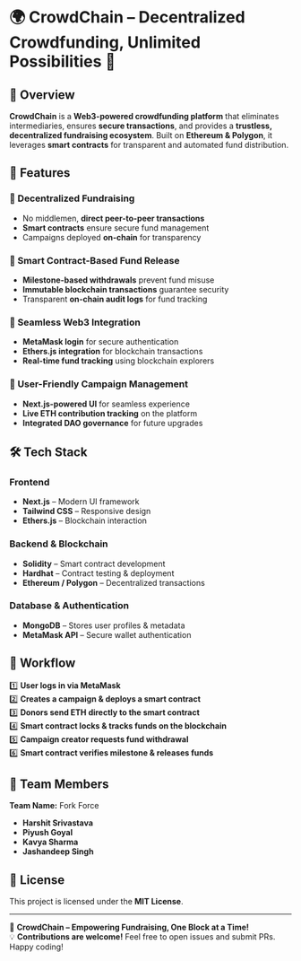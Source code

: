 # 🌍 CrowdChain – **Decentralized Crowdfunding, Unlimited Possibilities** 🚀  

## 🚀 Overview  

**CrowdChain** is a **Web3-powered crowdfunding platform** that eliminates intermediaries, ensures **secure transactions**, and provides a **trustless, decentralized fundraising ecosystem**. Built on **Ethereum & Polygon**, it leverages **smart contracts** for transparent and automated fund distribution.  

## 🌟 Features  

### 🔹 Decentralized Fundraising  
- No middlemen, **direct peer-to-peer transactions**  
- **Smart contracts** ensure secure fund management  
- Campaigns deployed **on-chain** for transparency  

### 🔹 Smart Contract-Based Fund Release  
- **Milestone-based withdrawals** prevent fund misuse  
- **Immutable blockchain transactions** guarantee security  
- Transparent **on-chain audit logs** for fund tracking  

### 🔹 Seamless Web3 Integration  
- **MetaMask login** for secure authentication  
- **Ethers.js integration** for blockchain transactions  
- **Real-time fund tracking** using blockchain explorers  

### 🔹 User-Friendly Campaign Management  
- **Next.js-powered UI** for seamless experience  
- **Live ETH contribution tracking** on the platform  
- **Integrated DAO governance** for future upgrades  

## 🛠️ Tech Stack  

### **Frontend**  
- **Next.js** – Modern UI framework  
- **Tailwind CSS** – Responsive design  
- **Ethers.js** – Blockchain interaction  

### **Backend & Blockchain**  
- **Solidity** – Smart contract development  
- **Hardhat** – Contract testing & deployment  
- **Ethereum / Polygon** – Decentralized transactions  

### **Database & Authentication**  
- **MongoDB** – Stores user profiles & metadata  
- **MetaMask API** – Secure wallet authentication  

## 🔄 Workflow  

1️⃣ **User logs in via MetaMask**  
2️⃣ **Creates a campaign & deploys a smart contract**  
3️⃣ **Donors send ETH directly to the smart contract**  
4️⃣ **Smart contract locks & tracks funds on the blockchain**  
5️⃣ **Campaign creator requests fund withdrawal**  
6️⃣ **Smart contract verifies milestone & releases funds**  

## 👥 Team Members  

**Team Name:** Fork Force  

- **Harshit Srivastava**  
- **Piyush Goyal**  
- **Kavya Sharma**  
- **Jashandeep Singh**  

## 📜 License  

This project is licensed under the **MIT License**.  

---

🚀 **CrowdChain – Empowering Fundraising, One Block at a Time!**  
💡 **Contributions are welcome!** Feel free to open issues and submit PRs.  
Happy coding!  
